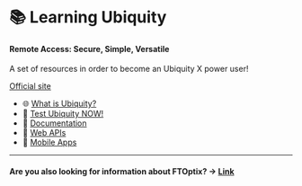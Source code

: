 # 📚 Learning Ubiquity 
#### Remote Access: Secure, Simple, Versatile

A set of resources in order to become an Ubiquity X power user!

[Official site](https://ubiquity.asem.it/en/Index)

- 🌐 [What is Ubiquity?](./chapters/overview.md)
- 🚀 [Test Ubiquity NOW!](./chapters/getting_started.md)
- 📖 [Documentation](./chapters/documentation.md)
- 🔗 [Web APIs](./chapters/web_apis.md)
- 📱 [Mobile Apps](./chapters/mobile_apps.md)

---

#### Are you also looking for information about FTOptix? -> [Link](https://github.com/massimovar/LearningFTOptix)